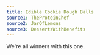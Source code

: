 ```yaml
---
title: Edible Cookie Dough Balls
source1: TheProteinChef
source2: JarOfLemons
source3: DessertsWithBenefits
---
```

We're all winners with this one.